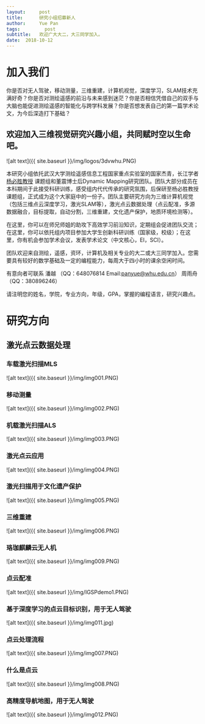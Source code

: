 ```yaml
---
layout:     post
title:      研究小组招募新人
author:     Yue Pan
tags: 		  post
subtitle:   欢迎广大大二，大三同学加入。 
date:  2018-10-12 
---
```

<!-- Start Writing Below in Markdown -->
# 加入我们
   你是否对无人驾驶，移动测量，三维重建，计算机视觉，深度学习，SLAM技术充满好奇？你是否对测绘遥感的前沿与未来感到迷茫？你是否相信凭借自己的双手与大脑也能促进测绘遥感的智能化与跨学科发展？你是否想发表自己的第一篇学术论文，为今后深造打下基础？
   
   欢迎加入三维视觉研究兴趣小组，共同赋时空以生命吧。   
---   

![alt text]({{ site.baseurl }}/img/logos/3dvwhu.PNG)

   本研究小组依托武汉大学测绘遥感信息工程国家重点实验室的国家杰青，长江学者[杨必胜教授](http://bshyang.com/) 课题组和董震博士后Dynamic Mapping研究团队。团队大部分成员在本科期间于此接受科研训练，感受组内代代传承的研究氛围，后保研至杨必胜教授课题组，正式成为这个大家庭中的一份子。团队主要研究方向为三维计算机视觉（包括三维点云深度学习，激光SLAM等），激光点云数据处理（点云配准，多源数据融合，目标提取，自动分割，三维重建，文化遗产保护，地质环境检测等）。

   在这里，你可以在师兄师姐的助攻下高效学习前沿知识，定期组会促进团队交流；在这里，你可以依托组内项目参加大学生创新科研训练（国家级，校级）；在这里，你有机会参加学术会议，发表学术论文（中文核心，EI，SCI）。
   
   团队欢迎来自测绘，遥感，资环，计算机及相关专业的大二或大三同学加入。您需要具有较好的数学基础及一定的编程能力，每周大于四小时的课余空闲时间。

   有意向者可联系  潘越  （QQ：648076814 Email:panyue@whu.edu.cn）
                 周雨舟 （QQ：380896246）

   请注明您的姓名，学院，专业方向，年级，GPA，掌握的编程语言，研究兴趣点。


# 研究方向


## 激光点云数据处理

### 车载激光扫描MLS
![alt text]({{ site.baseurl }}/img/img001.PNG)

### 移动测量
![alt text]({{ site.baseurl }}/img/img002.PNG)

### 机载激光扫描ALS
![alt text]({{ site.baseurl }}/img/img003.PNG)

### 激光点云应用
![alt text]({{ site.baseurl }}/img/img004.PNG)

### 激光扫描用于文化遗产保护
![alt text]({{ site.baseurl }}/img/img005.PNG)

### 三维重建
![alt text]({{ site.baseurl }}/img/img006.PNG)

### 珞珈麒麟云无人机
![alt text]({{ site.baseurl }}/img/img009.PNG)

### 点云配准
![alt text]({{ site.baseurl }}/img/IGSPdemo1.PNG)

### 基于深度学习的点云目标识别，用于无人驾驶
![alt text]({{ site.baseurl }}/img/img011.jpg)

### 点云处理流程
![alt text]({{ site.baseurl }}/img/img007.PNG)

### 什么是点云
![alt text]({{ site.baseurl }}/img/img008.PNG)

### 高精度导航地图，用于无人驾驶
![alt text]({{ site.baseurl }}/img/img012.PNG)


